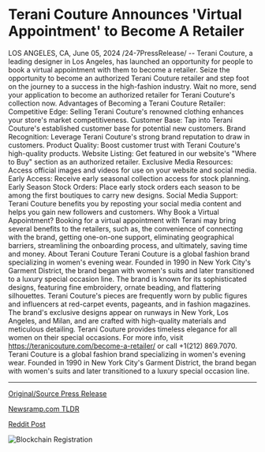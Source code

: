 # Terani Couture Announces 'Virtual Appointment' to Become A Retailer

LOS ANGELES, CA, June 05, 2024 /24-7PressRelease/ -- Terani Couture, a leading designer in Los Angeles, has launched an opportunity for people to book a virtual appointment with them to become a retailer.   Seize the opportunity to become an authorized Terani Couture retailer and step foot on the journey to a success in the high-fashion industry.  Wait no more, send your application to become an authorized retailer for Terani Couture's collection now.   Advantages of Becoming a Terani Couture Retailer:  Competitive Edge:  Selling Terani Couture's renowned clothing enhances your store's market competitiveness.  Customer Base:  Tap into Terani Couture's established customer base for potential new customers.  Brand Recognition:  Leverage Terani Couture's strong brand reputation to draw in customers.  Product Quality:  Boost customer trust with Terani Couture's high-quality products.  Website Listing:  Get featured in our website's "Where to Buy" section as an authorized retailer.  Exclusive Media Resources:  Access official images and videos for use on your website and social media.  Early Access:  Receive early seasonal collection access for stock planning.  Early Season Stock Orders:  Place early stock orders each season to be among the first boutiques to carry new designs.  Social Media Support:  Terani Couture benefits you by reposting your social media content and helps you gain new followers and customers.  Why Book a Virtual Appointment? Booking for a virtual appointment with Terani may bring several benefits to the retailers, such as, the convenience of connecting with the brand, getting one-on-one support, eliminating geographical barriers, streamlining the onboarding process, and ultimately, saving time and money.  About Terani Couture Terani Couture is a global fashion brand specializing in women's evening wear. Founded in 1990 in New York City's Garment District, the brand began with women's suits and later transitioned to a luxury special occasion line.  The brand is known for its sophisticated designs, featuring fine embroidery, ornate beading, and flattering silhouettes. Terani Couture's pieces are frequently worn by public figures and influencers at red-carpet events, pageants, and in fashion magazines.   The brand's exclusive designs appear on runways in New York, Los Angeles, and Milan, and are crafted with high-quality materials and meticulous detailing. Terani Couture provides timeless elegance for all women on their special occasions.  For more info, visit https://teranicouture.com/become-a-retailer/ or call +1(212) 869.7070.  Terani Couture is a global fashion brand specializing in women's evening wear. Founded in 1990 in New York City's Garment District, the brand began with women's suits and later transitioned to a luxury special occasion line. 

---

[Original/Source Press Release](https://www.24-7pressrelease.com/press-release/511381/terani-couture-announces-virtual-appointment-to-become-a-retailer)
                    

[Newsramp.com TLDR](None) 



[Reddit Post](https://www.reddit.com/r/Business_NewsRamp/comments/1d8jwc9/become_a_terani_couture_retailer_book_a_virtual/) 



![Blockchain Registration](https://cdn.newsramp.app/24-7PressRelease/qrcode/246/5/milkoQ4j.webp)